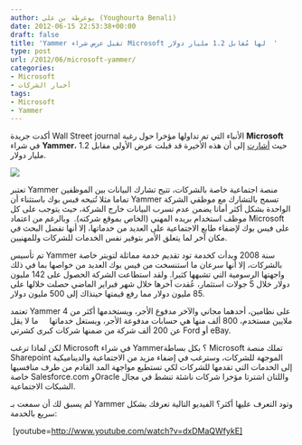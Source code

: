 ```yaml
---
author: يوغرطة بن علي (Youghourta Benali)
date: 2012-06-15 22:53:38+00:00
draft: false
title: 'Yammer تقبل عرض شراء Microsoft لها مُقابل 1.2 مليار دولار  '
type: post
url: /2012/06/microsoft-yammer/
categories:
- Microsoft
- أخبار الشركات
tags:
- Microsoft
- Yammer
---
```


أكدت جريدة Wall Street journal الأنباء التي تم تداولها مؤخرا حول رغبة **Microsoft** في شراء **Yammer**، حيث [أشارت](http://online.wsj.com/article/SB10001424052702303822204577467312505454118.html?mod=googlenews_wsj) إلى أن هذه الأخيرة قد قبلت عرض الأولى مقابل 1.2 مليار دولار.




[![](http://www.it-scoop.com/wp-content/uploads/2012/06/Microsoft-Yammer-Logo.jpg)
](http://www.it-scoop.com/wp-content/uploads/2012/06/Microsoft-Yammer-Logo.jpg)




تعتبر Yammer منصة اجتماعية خاصة بالشركات، تتيح تشارك البيانات بين الموظفين تماما مثلا تُتيحه فيس بوك باستثناء أن Yammer تسمح بالتشارك مع موظفي الشركة الواحدة بشكل أكثر أمانا يضمن عدم تسرب البيانات خارج الشركة، حيث يتوجب على كل موظف استخدام بريده المهني (الخاص بموقع شركته).  وبالرغم من اعتماد Microsoft على فيس بوك لإضفاء طابع الاجتماعية على العديد من خدماتها، إلا أنها تفضل البحث في مكان آخر لما يتعلق الأمر بتوفير نفس الخدمات للشركات وللمهنيين.




تم تأسيس Yammer سنة 2008 وبدأت كخدمة تود تقديم خدمة مماثلة لتويتر خاصة بالشركات، إلا أنها سرعان ما استنسخت من فيس بوك العديد من خواصها بما في ذلك واجهتها الرسومية التي تشبهها كثيرا. ولقد استطاعت الشركة الحصول على 142 مليون دولار خلال 5 جولات استثمار، عُقدت آخرها خلال شهر فبراير الماضي حصلت خلالها على 85 مليون دولار مما رفع قيمتها حينذاك إلى 500 مليون دولار.




تعتمد Yammer على نظامين، أحدهما مجاني والآخر مدفوع الأجر، ويستخدمها أكثر من 4 ملايين مستخدم، 800 ألف منها هي حسابات مدفوعة الأجر، ويستغل خدماتها     ما لا يقل عن 200 ألف شركة من ضمنها شركات كبرى كشرتي Ford أو eBay.




لكن لماذا ترغب Microsoft في شراء Yammer؟ بكل بساطة Microsoft تملك منصة Sharepoint الموجهة للشركات، وسترغب في إضفاء مزيد من الاجتماعية والديناميكية إلى الخدمات التي تقدمها للشركات لكي تستطيع مواجهة المد القادم من طرف منافسيها خاصة Salesforce.com وOracle واللتان اشترتا مؤخرا شركات ناشئة تنشط في مجال الشبكات الاجتماعية.




لم يسبق لك أن سمعت بـ Yammer وتود التعرف عليها أكثر؟ الفيديو التالية تعرفك بشكل سريع بالخدمة:




<!-- more -->




 [youtube=http://www.youtube.com/watch?v=dxDMaQWfykE]
